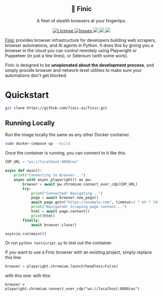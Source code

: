 <h2 align="center">
🦊 Finic
</h2>

<p align="center">
  <p align="center">A fleet of stealth browsers at your fingertips.</p>
</p>
<p align="center">
<a href="https://github.com/finic-ai/finic/blob/main/LICENSE" target="_blank">
    <img src="https://img.shields.io/static/v1?label=license&message=Apache 2.0&color=blue" alt="License">
</a>
<a href="https://github.com/finic-ai/finic/issues?q=is%3Aissue+is%3Aclosed" target="_blank">
    <img src="https://img.shields.io/github/issues-closed/psychicapi/psychic?color=blue" alt="Issues">
</a>
  <a href="https://docs.finic.io/" target="_blank">
    <img src="https://img.shields.io/badge/documentation-blue">
  </a>
  <a href="https://www.ycombinator.com/companies/finic" target="_blank">
    <img src="https://img.shields.io/badge/Backed%20by%20Y%20Combinator-orange">
  </a>

  <a href="https://discord.gg/eyZMSxBPsd" target="_blank">
    <img src="https://img.shields.io/discord/1131844815005429790?logo=discord">
  </a>

</p>

[Finic](https://finic.ai/) provides browser infrastructure for developers building web scrapers, browser automations, and AI agents in Python. It does this by giving you a browser in the cloud you can control remotely using Playwright or Puppeteer (in just a few lines), or Selenium (with some work).

Finic is designed to be **unopionated about the development process**, and simply provide browser and network-level utilities to make sure your automations don't get blocked.

# Quickstart

```bash
git clone https://github.com/finic-ai/finic.git
```

## Running Locally

Run the image locally the same as any other Docker container.

```bash
sudo docker-compose up --build
```

Once the container is running, you can connect to it like this.

```python
CDP_URL = "ws://localhost:8000/ws"

async def main():
    print("Connecting to Browser...")
    async with async_playwright() as pw:
        browser = await pw.chromium.connect_over_cdp(CDP_URL)
        try:
            print("Connected! Navigating...")
            page = await browser.new_page()
            await page.goto("https://example.com", timeout=2 * 60 * 1000)
            print("Navigated! Scraping page content...")
            html = await page.content()
            print(html)
        finally:
            await browser.close()

asyncio.run(main())
```

Or run `python testscript.py` to test out the container.

If you want to use a Finic browser with an existing project, simply replace this line:

```python
browser = playwright.chromium.launch(headless=False)
```

with this one:
with this:

```
browser = playwright.chromium.connect_over_cdp("ws://localhost:8080/ws")
```
